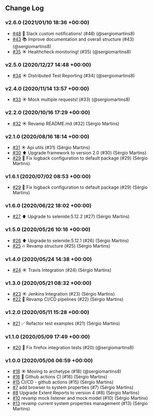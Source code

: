 ## Change Log

### v2.6.0 (2021/01/10 18:36 +00:00)
- [#48](https://github.com/sergiomartins8/test-automation-bootstrap/pull/48) 🤖 Slack custom notifications! (#48) (@sergiomartins8)
- [#43](https://github.com/sergiomartins8/test-automation-bootstrap/pull/43) 📚 Improve documentation and overall structure (#43) (@sergiomartins8)
- [#35](https://github.com/sergiomartins8/test-automation-bootstrap/pull/35) ☀️ Healthcheck monitoring! (#35) (@sergiomartins8)

### v2.5.0 (2020/12/27 14:48 +00:00)
- [#34](https://github.com/sergiomartins8/test-automation-bootstrap/pull/34) ☀️ Distributed Test Reporting (#34) (@sergiomartins8)

### v2.4.0 (2020/11/14 13:57 +00:00)
- [#33](https://github.com/sergiomartins8/test-automation-bootstrap/pull/33) ☀️ Mock multiple requests! (#33) (@sergiomartins8)

### v2.2.0 (2020/10/16 17:29 +00:00)
- [#32](https://github.com/sergiomartins8/test-automation-bootstrap/pull/32) ☀️ Revamp README.md (#32) (Sérgio Martins)

### v2.1.0 (2020/08/16 18:14 +00:00)
- [#31](https://github.com/sergiomartins8/test-automation-bootstrap/pull/31) ☀️ Api utils (#31) (Sérgio Martins)
- [#30](https://github.com/sergiomartins8/test-automation-bootstrap/pull/30) ⬆️ Upgrade framework to version 2.0 (#30) (Sérgio Martins)
- [#29](https://github.com/sergiomartins8/test-automation-bootstrap/pull/29) 🐛 Fix logback configuration to default package (#29) (Sérgio Martins)

### v1.6.1 (2020/07/02 08:53 +00:00)
- [#29](https://github.com/sergiomartins8/test-automation-bootstrap/pull/29) 🐛 Fix logback configuration to default package (#29) (Sérgio Martins)

### v1.6.0 (2020/06/22 18:02 +00:00)
- [#27](https://github.com/sergiomartins8/test-automation-bootstrap/pull/27) ⬆️ Upgrade to selenide:5.12.2 (#27) (Sérgio Martins)

### v1.5.0 (2020/05/26 10:16 +00:00)
- [#26](https://github.com/sergiomartins8/test-automation-bootstrap/pull/26) ⬆️ Upgrade to selenide:5.12.1 (#26) (Sérgio Martins)
- [#25](https://github.com/sergiomartins8/test-automation-bootstrap/pull/25) 🔥 Revamp structure (#25) (Sérgio Martins)

### v1.4.0 (2020/05/24 14:38 +00:00)
- [#24](https://github.com/sergiomartins8/test-automation-bootstrap/pull/24) ☀️ Travis Integration (#24) (Sérgio Martins)

### v1.3.0 (2020/05/21 08:32 +00:00)
- [#23](https://github.com/sergiomartins8/test-automation-bootstrap/pull/23) ☀️ Jenkins Integration (#23) (Sérgio Martins)
- [#22](https://github.com/sergiomartins8/test-automation-bootstrap/pull/22) 🤖 Revamp CI/CD pipelines (#22) (Sérgio Martins)

### v1.2.0 (2020/05/11 15:28 +00:00)
- [#21](https://github.com/sergiomartins8/test-automation-bootstrap/pull/21) ✅ Refactor test examples (#21) (Sérgio Martins)

### v1.1.0 (2020/05/09 17:49 +00:00)
- [#20](https://github.com/sergiomartins8/test-automation-bootstrap/pull/20) 🐛 Fix firefox integration tests (#20) (@sergiomartins8)

### v1.0.0 (2020/05/06 06:59 +00:00)
- [#18](https://github.com/sergiomartins8/test-automation-bootstrap/pull/18) ☀️ Moving to archetype (#18) (@sergiomartins8)
- [#16](https://github.com/sergiomartins8/test-automation-bootstrap/pull/16) 🤖 Github actions CI (#16) (Sérgio Martins)
- [#15](https://github.com/sergiomartins8/test-automation-bootstrap/pull/15) CI/CD - github actions (#15) (Sérgio Martins)
- [#7](https://github.com/sergiomartins8/test-automation-bootstrap/pull/7) add browser to system properties (#7) (Sérgio Martins)
- [#8](https://github.com/sergiomartins8/test-automation-bootstrap/pull/8) Upgrade Extent Reports to version 4 (#8) (Sérgio Martins)
- [#10](https://github.com/sergiomartins8/test-automation-bootstrap/pull/10) revamp mock listener and mock model (#10) (Sérgio Martins)
- [#13](https://github.com/sergiomartins8/test-automation-bootstrap/pull/13) revamp current system properties management (#13) (Sérgio Martins)